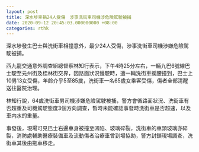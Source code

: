 ```yaml
---
layout: post
title: 深水埗車禍24人受傷　涉事洗街車司機涉危險駕駛被捕
date: 2020-09-12 20:45:03.000000000 +08:00
categories: rthk
---
```


深水埗發生巴士與洗街車相撞意外，最少24人受傷，涉事洗街車司機涉嫌危險駕駛被捕。

西九龍交通意外調查組總督察林知行表示，下午4時25分左右，一輛九巴6號線巴士駛至元州街及桂林街交界，因路面狀況慢駛時，遭一輛洗街車攔腰撞到，巴士上10男13女受傷，年齡介乎5至85歲，洗街車一名65歲女乘客受傷，傷者全部清醒送往醫院治理。

林知行說，64歲洗街車男司機涉嫌危險駕駛被捕，警方會循路面狀況、洗街車有否超重及司機駕駛態度3個方向調查，暫時未能確認事發時洗街車是否超速，以及車内水的重量。

事發後，現場可見巴士右邊車身被撞至凹陷、玻璃碎裂，洗街車的車頭玻璃亦碎裂，消防處輔助醫療裝備車及流動傷者治療車曾到場協助，警方封鎖現場調查，洗街車其後由拖車移走。
